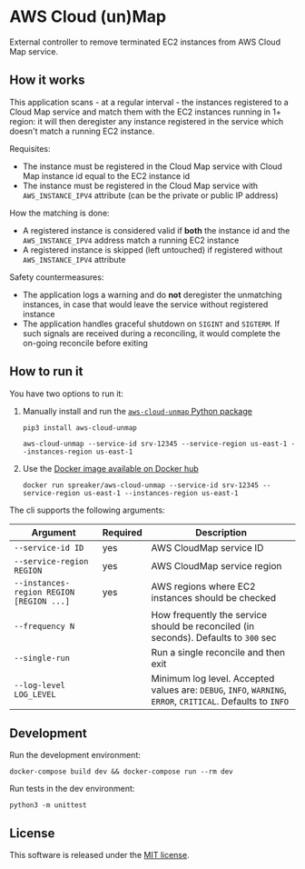 # AWS Cloud (un)Map

External controller to remove terminated EC2 instances from AWS Cloud Map service.


## How it works

This application scans - at a regular interval - the instances registered to a Cloud Map service and match them with the EC2 instances running in 1+ region: it will then deregister any instance registered in the service which doesn't match a running EC2 instance.

Requisites:
- The instance must be registered in the Cloud Map service with Cloud Map instance id equal to the EC2 instance id
- The instance must be registered in the Cloud Map service with `AWS_INSTANCE_IPV4` attribute (can be the private or public IP address)

How the matching is done:
- A registered instance is considered valid if **both** the instance id and the `AWS_INSTANCE_IPV4` address match a running EC2 instance
- A registered instance is skipped (left untouched) if registered without `AWS_INSTANCE_IPV4` attribute

Safety countermeasures:
- The application logs a warning and do **not** deregister the unmatching instances, in case that would leave the service without registered instance
- The application handles graceful shutdown on `SIGINT` and `SIGTERM`. If such signals are received during a reconciling, it would complete the on-going reconcile before exiting

## How to run it

You have two options to run it:

1. Manually install and run the [`aws-cloud-unmap` Python package](https://pypi.org/project/aws-cloud-unmap/)
   ```
   pip3 install aws-cloud-unmap

   aws-cloud-unmap --service-id srv-12345 --service-region us-east-1 --instances-region us-east-1
   ```

2. Use the [Docker image available on Docker hub](https://hub.docker.com/u/spreaker/aws-cloud-unmap/)
   ```
   docker run spreaker/aws-cloud-unmap --service-id srv-12345 --service-region us-east-1 --instances-region us-east-1
   ```


The cli supports the following arguments:

| Argument                                 | Required | Description |
| ---------------------------------------- | -------- | ----------- |
| `--service-id ID`                        | yes      | AWS CloudMap service ID |
| `--service-region REGION`                | yes      | AWS CloudMap service region |
| `--instances-region REGION [REGION ...]` | yes      | AWS regions where EC2 instances should be checked |
| `--frequency N`                          |          | How frequently the service should be reconciled (in seconds). Defaults to `300` sec |
| `--single-run`                           |          | Run a single reconcile and then exit |
| `--log-level LOG_LEVEL`                  |          | Minimum log level. Accepted values are: `DEBUG`, `INFO`, `WARNING`, `ERROR`, `CRITICAL`. Defaults to `INFO` |


## Development

Run the development environment:

```
docker-compose build dev && docker-compose run --rm dev
```

Run tests in the dev environment:

```
python3 -m unittest
```


## License

This software is released under the [MIT license](LICENSE.txt).

